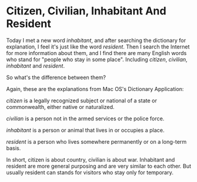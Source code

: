 # Citizen, Civilian, Inhabitant And Resident



Today I met a new word *inhabitant*, and after searching the dictionary for explanation, I feel it's just like the word *resident*. Then I search the Internet for more information about them, and I find there are many English words who stand for "people who stay in some place". Including *citizen*, *civilian*, *inhabitant* and *resident*.

So what's the difference between them?

Again, these are the explanations from Mac OS's Dictionary Application:

*citizen* is a legally recognized subject or national of a state or commonwealth, either native or naturalized.

*civilian* is a person not in the armed services or the police force.

*inhabitant* is a person or animal that lives in or occupies a place.

*resident* is a person who lives somewhere permanently or on a long-term basis.

In short, citizen is about country, civilian is about war. Inhabitant and resident are more general purposing and are very similar to each other. But usually resident can stands for visitors who stay only for temporary.

